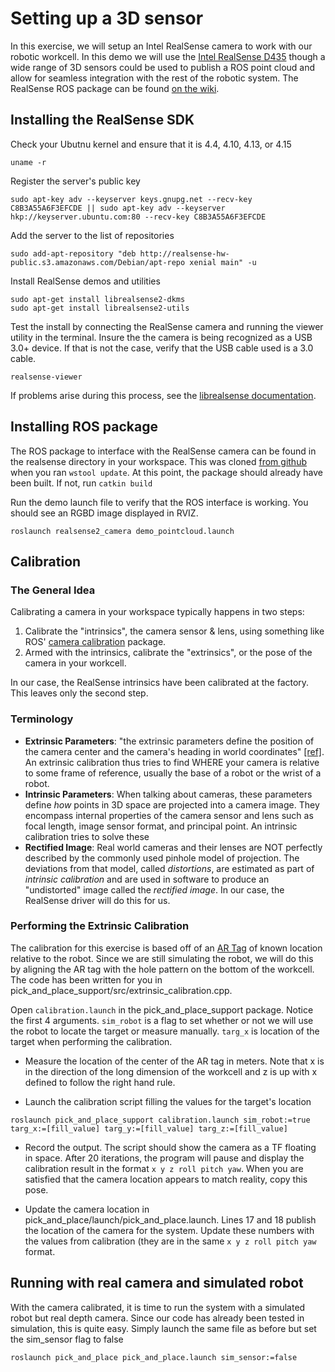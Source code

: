 # Setting up a 3D sensor

In this exercise, we will setup an Intel RealSense camera to work with our robotic workcell. In this demo we will use the [Intel RealSense D435](https://software.intel.com/en-us/realsense/d400) though a wide range of 3D sensors could be used to publish a ROS point cloud and allow for seamless integration with the rest of the robotic system. The RealSense ROS package can be found [on the wiki](http://wiki.ros.org/RealSense).


## Installing the RealSense SDK

Check your Ubutnu kernel and ensure that it is 4.4, 4.10, 4.13, or 4.15
```
uname -r
```

 Register the server's public key
```
sudo apt-key adv --keyserver keys.gnupg.net --recv-key C8B3A55A6F3EFCDE || sudo apt-key adv --keyserver hkp://keyserver.ubuntu.com:80 --recv-key C8B3A55A6F3EFCDE
```

 Add the server to the list of repositories

```
sudo add-apt-repository "deb http://realsense-hw-public.s3.amazonaws.com/Debian/apt-repo xenial main" -u
```

Install RealSense demos and utilities
```
sudo apt-get install librealsense2-dkms
sudo apt-get install librealsense2-utils
```

Test the install by connecting the RealSense camera and running the viewer utility in the terminal. Insure the the camera is being recognized as a USB 3.0+ device. If that is not the case, verify that the USB cable used is a 3.0 cable.
```
realsense-viewer
```

If problems arise during this process, see the [librealsense documentation](https://github.com/IntelRealSense/librealsense/blob/master/doc/distribution_linux.md).

## Installing ROS package

The ROS package to interface with the RealSense camera can be found in the realsense directory in your workspace. This was cloned [from github](https://github.com/intel-ros/realsense) when you ran ```wstool update```. At this point, the package should already have been built. If not, run ```catkin build```

Run the demo launch file to verify that the ROS interface is working. You should see an RGBD image displayed in RVIZ.
```
roslaunch realsense2_camera demo_pointcloud.launch
```

## Calibration

### The General Idea
Calibrating a camera in your workspace typically happens in two steps:

 1. Calibrate the "intrinsics", the camera sensor & lens, using something like ROS' [camera calibration](http://wiki.ros.org/camera_calibration) package.
 2. Armed with the intrinsics, calibrate the "extrinsics", or the pose of the camera in your workcell.

In our case, the RealSense intrinsics have been calibrated at the factory. This leaves only the second step.

### Terminology
 - **Extrinsic Parameters**: "the extrinsic parameters define the position of the camera center and the camera's heading in world coordinates" [\[ref\]](https://en.wikipedia.org/wiki/Camera_resectioning#Extrinsic_parameters). An extrinsic calibration thus tries to find WHERE your camera is relative to some frame of reference, usually the base of a robot or the wrist of a robot.
 - **Intrinsic Parameters**: When talking about cameras, these parameters define *how* points in 3D space are projected into a camera image. They encompass internal properties of the camera sensor and lens such as focal length, image sensor format, and principal point. An intrinsic calibration tries to solve these
 - **Rectified Image**: Real world cameras and their lenses are NOT perfectly described by the commonly used pinhole model of projection. The deviations from that model, called *distortions*, are estimated as part of *intrinsic calibration* and are used in software to produce an "undistorted" image called the *rectified image*. In our case, the RealSense driver will do this for us.


### Performing the Extrinsic Calibration

The calibration for this exercise is based off of an [AR Tag](http://wiki.ros.org/ar_track_alvar) of known location relative to the robot. Since we are still simulating the robot, we will do this by aligning the AR tag with the hole pattern on the bottom of the workcell. The code has been written for you in pick_and_place_support/src/extrinsic_calibration.cpp.

Open ```calibration.launch``` in the pick_and_place_support package. Notice the first 4 arguments. ```sim_robot``` is a flag to set whether or not we will use the robot to locate the target or measure manually. ```targ_x``` is location of the target when performing the calibration.

* Measure the location of the center of the AR tag in meters. Note that x is in the direction of the long dimension of the workcell and z is up with x defined to follow the right hand rule.


* Launch the calibration script filling the values for the target's location

```roslaunch pick_and_place_support calibration.launch sim_robot:=true targ_x:=[fill_value] targ_y:=[fill_value] targ_z:=[fill_value] ```

*  Record the output. The script should show the camera as a TF floating in space. After 20 iterations, the program will pause and display the calibration result in the format ```x y z roll pitch yaw```. When you are satisfied that the camera location appears to match reality, copy this pose.



* Update the camera location in pick_and_place/launch/pick_and_place.launch. Lines 17 and 18 publish the location of the camera for the system. Update these numbers with the values from calibration (they are in the same ```x y z roll pitch yaw``` format.



## Running with  real camera and simulated robot

With the camera calibrated, it is time to run the system with a simulated robot but real depth camera. Since our code has already been tested in simulation, this is quite easy. Simply launch the same file as before but set the sim_sensor flag to false

```roslaunch pick_and_place pick_and_place.launch sim_sensor:=false```










